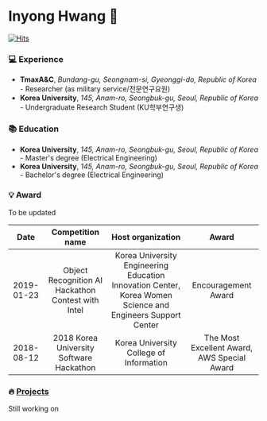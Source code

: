 # Inyong Hwang 👋

[![Hits](https://hits.seeyoufarm.com/api/count/incr/badge.svg?url=https%3A%2F%2Fgithub.com%2Finyong37&count_bg=%2379C83D&title_bg=%2326BED9&icon=&icon_color=%23E7E7E7&title=VISIT&edge_flat=false)](https://hits.seeyoufarm.com)

### :computer: Experience
- **TmaxA&C**, *Bundang-gu, Seongnam-si, Gyeonggi-do, Republic of Korea* - Researcher (as military service/전문연구요원)
- **Korea University**, *145, Anam-ro, Seongbuk-gu, Seoul, Republic of Korea* - Undergraduate Research Student (KU학부연구생)

### :books: Education
- **Korea University**, *145, Anam-ro, Seongbuk-gu, Seoul, Republic of Korea* - Master's degree (Electrical Engineering)
- **Korea University**, *145, Anam-ro, Seongbuk-gu, Seoul, Republic of Korea* - Bachelor's degree (Electrical Engineering)

### :bulb: Award
To be updated

|Date|Competition name|Host organization|Award|
|:-:|:-:|:-:|:-:|
|2019-01-23|Object Recognition AI Hackathon Contest with Intel|Korea University Engineering Education Innovation Center, Korea Women Science and Engineers Support Center|Encouragement Award|
|2018-08-12|2018 Korea University Software Hackathon|Korea University College of Information|The Most Excellent Award, AWS Special Award|

### :fire: [Projects](https://github.com/inyong37/Projects)
Still working on

<!--
**inyong37/inyong37** is a ✨ _special_ ✨ repository because its `README.md` (this file) appears on your GitHub profile.

Here are some ideas to get you started:

- 🔭 I’m currently working on ...
- 🌱 I’m currently learning ...
- 👯 I’m looking to collaborate on ...
- 🤔 I’m looking for help with ...
- 💬 Ask me about ...
- 📫 How to reach me: ...
- 😄 Pronouns: ...
- ⚡ Fun fact: ...
-->

